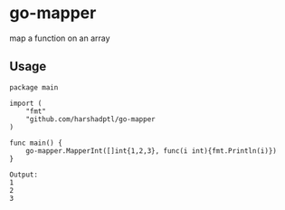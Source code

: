 # go-mapper
map a function on an array

## Usage
```
package main

import (
	"fmt"
	"github.com/harshadptl/go-mapper
)

func main() {
	go-mapper.MapperInt([]int{1,2,3}, func(i int){fmt.Println(i)})
}

```

```
Output:
1
2
3
```
